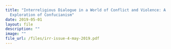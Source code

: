 ```yaml
---
title: "Interreligious Dialogue in a World of Conflict and Violence: A Critical
  Exploration of Confucianism"
date: 2019-05-01
layout: file
description: ""
image: ""
file_url: /files/irr-issue-4-may-2019.pdf
---
```

